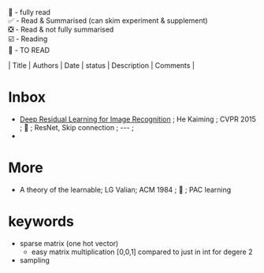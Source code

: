 💯 - fully read  
✅ - Read & Summarised (can skim experiment & supplement)  
❎ - Read & not fully summarised    
☑️ - Reading  
🔲 - TO READ

| Title | Authors | Date | status | Description | Comments |

# Inbox

- [Deep Residual Learning for Image Recognition]() ; He Kaiming  ; CVPR 2015 ; 🔲 ; ResNet, Skip connection ; --- ;
- 

# More

-  A theory of the learnable; LG Valian; ACM 1984 ; 🔲 ; PAC learning

# keywords

- sparse matrix (one hot vector)
  - easy matrix multiplication [0,0,1] compared to just in int for degere 2 
- sampling